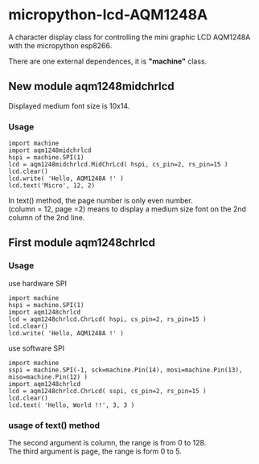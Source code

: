 # micropython-lcd-AQM1248A
A character display class for controlling the mini graphic LCD AQM1248A with the micropython esp8266.

There are one external dependences, it is **"machine"** class.
## New module aqm1248midchrlcd

Displayed medium font size is 10x14.  


### Usage

    import machine
    import aqm1248midchrlcd
    hspi = machine.SPI(1)
    lcd = aqm1248midchrlcd.MidChrLcd( hspi, cs_pin=2, rs_pin=15 )
    lcd.clear()
    lcd.write( 'Hello, AQM1248A !' )
    lcd.text('Micro', 12, 2)  

In text() method, the page number is only even number.  
(column = 12, page =2) means to display a medium size font on the 2nd column of the 2nd line.

## First module aqm1248chrlcd
### Usage

use hardware SPI
~~~
import machine
hspi = machine.SPI(1)
import aqm1248chrlcd
lcd = aqm1248chrlcd.ChrLcd( hspi, cs_pin=2, rs_pin=15 )
lcd.clear()
lcd.write( 'Hello, AQM1248A !' )
~~~
use software SPI
~~~
import machine
sspi = machine.SPI(-1, sck=machine.Pin(14), mosi=machine.Pin(13), miso=machine.Pin(12) )
import aqm1248chrlcd
lcd = aqm1248chrlcd.ChrLcd( sspi, cs_pin=2, rs_pin=15 )
lcd.clear()
lcd.text( 'Hello, World !!', 3, 3 )
~~~
### usage of text() method  
The second argument is column, the range is from 0 to 128.  
The third argument is page, the range is form 0 to 5.
